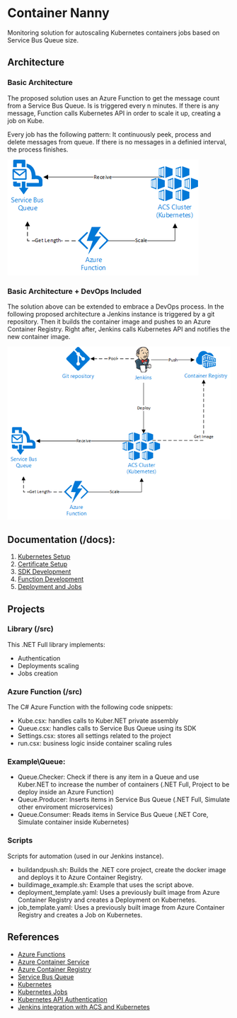 # Container Nanny
Monitoring solution for autoscaling Kubernetes containers jobs based on Service Bus Queue size.

## Architecture

### Basic Architecture

The proposed solution uses an Azure Function to get the message count from a Service Bus Queue. Is is triggered every n minutes. If there is any message, Function calls Kubernetes API in order to scale it up, creating a job on Kube.

Every job has the following pattern: It continuously peek, process and delete messages from queue. If there is no messages in a definied interval, the process finishes.

![Basic Architecture](./imgs/architecture1.png)

### Basic Architecture + DevOps Included

The solution above can be extended to embrace a DevOps process. In the following proposed architecture a Jenkins instance is triggered by a git repository. Then it builds the container image and pushes to an Azure Container Registry. Right after, Jenkins calls Kubernetes API and notifies the new container image.

![Basic Architecture + DevOps Included](./imgs/architecture2.png)

## Documentation (/docs):

1. [Kubernetes Setup](./docs/1_KubernetesSetup.md)
2. [Certificate Setup](./docs/2_CertificateSetup.md)
3. [SDK Development](./docs/3_SDKDevelopment.md)
4. [Function Development](./docs/4_FunctionDevelopment.md)
5. [Deployment and Jobs](./docs/5_DeploymentandJobs.md)

## Projects 

### Library (/src)
This .NET Full library implements:
* Authentication
* Deployments scaling
* Jobs creation

### Azure Function (/src)
The C# Azure Function with the following code snippets:
* Kube.csx: handles calls to Kuber.NET private assembly
* Queue.csx: handles calls to Service Bus Queue using its SDK
* Settings.csx: stores all settings related to the project
* run.csx: business logic inside container scaling rules

### Example\Queue:
* Queue.Checker: Check if there is any item in a Queue and use Kuber.NET to increase the number of containers (.NET Full, Project to be deploy inside an Azure Function)
* Queue.Producer: Inserts items in Service Bus Queue (.NET Full, Simulate other enviroment microservices)
* Queue.Consumer: Reads items in Service Bus Queue (.NET Core, Simulate container inside Kubernetes)

### Scripts
Scripts for automation (used in our Jenkins instance).
* buildandpush.sh: Builds the .NET core project, create the docker image and deploys it to Azure Container Registry.
* buildimage_example.sh: Example that uses the script above.
* deployment_template.yaml: Uses a previously built image from Azure Container Registry and creates a Deployment on Kubernetes.
* job_template.yaml: Uses a previously built image from Azure Container Registry and creates a Job on Kubernetes. 

## References
* [Azure Functions](https://docs.microsoft.com/en-us/azure/azure-functions/functions-overview)
* [Azure Container Service](https://docs.microsoft.com/en-us/azure/container-service/kubernetes/)
* [Azure Container Registry](https://docs.microsoft.com/en-us/azure/container-registry/)
* [Service Bus Queue](https://docs.microsoft.com/en-us/azure/service-bus-messaging/service-bus-queues-topics-subscriptions)
* [Kubernetes](https://kubernetes.io/docs/home/)
* [Kubernetes Jobs](https://kubernetes.io/docs/concepts/workloads/controllers/jobs-run-to-completion/)
* [Kubernetes API Authentication](https://kubernetes.io/docs/admin/authentication/)
* [Jenkins integration with ACS and Kubernetes](https://docs.microsoft.com/en-us/azure/container-service/kubernetes/container-service-kubernetes-jenkins)

